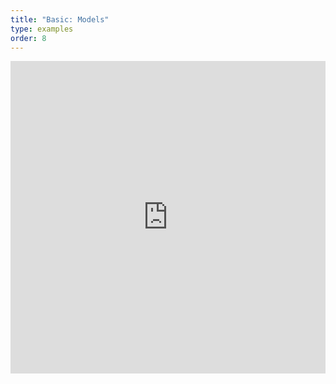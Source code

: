 ```yaml
---
title: "Basic: Models"
type: examples
order: 8
---
```


<iframe width="100%" height="500" src="https://aframevr.github.io/aframe/examples/models/" allowfullscreen="yes" frameborder="0"></iframe>
